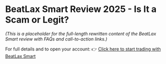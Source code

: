 
# BeatLax Smart Review 2025 - Is It a Scam or Legit?

*(This is a placeholder for the full-length rewritten content of the BeatLax Smart review with FAQs and call-to-action links.)*

For full details and to open your account:
👉 [Click here to start trading with BeatLax Smart](https://tracking.affiltrack5681.com/aff_c?offer_id=170401&aff_id=9535&source=github)
